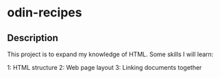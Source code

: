 # odin-recipes

## Description

This project is to expand my knowledge of HTML. Some skills I will learn:

1: HTML structure
2: Web page layout
3: Linking documents together